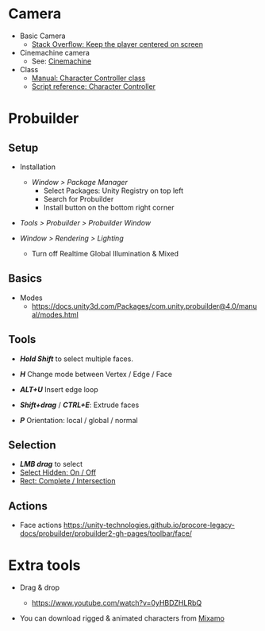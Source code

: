 # Camera

* Basic Camera
  * [Stack Overflow: Keep the player centered on screen](https://stackoverflow.com/questions/45493793/unity-keep-the-player-centered-on-the-screen)
* Cinemachine camera
  * See: [Cinemachine](packages.md#Cinemachine)
* Class
  * [Manual: Character Controller class](https://docs.unity3d.com/Manual/class-CharacterController.html)
  * [Script reference: Character Controller](https://docs.unity3d.com/ScriptReference/CharacterController.html)

# Probuilder

## Setup

* Installation
  * *Window > Package Manager*
    * Select Packages: Unity Registry on top left
    * Search for Probuilder
    * Install button on the bottom right corner

 * *Tools > Probuilder > Probuilder Window*

* *Window > Rendering > Lighting*
  * Turn off Realtime Global Illumination & Mixed



## Basics

* Modes
  * https://docs.unity3d.com/Packages/com.unity.probuilder@4.0/manual/modes.html

## Tools

* ***Hold Shift*** to select multiple faces.

* ***H*** Change mode between Vertex / Edge / Face
* ***ALT+U*** Insert edge loop
* ***Shift+drag*** / ***CTRL+E***: Extrude faces
* ***P*** Orientation: local / global / normal

## Selection
* ***LMB drag*** to select
* [Select Hidden: On / Off](https://docs.unity3d.com/Packages/com.unity.probuilder@4.0/manual/Selection_SelectHidden.html)
* [Rect: Complete / Intersection](https://docs.unity3d.com/Packages/com.unity.probuilder@4.0/manual/Selection_Rect_Intersect.html)
## Actions
* Face actions https://unity-technologies.github.io/procore-legacy-docs/probuilder/probuilder2-gh-pages/toolbar/face/

# Extra tools

* Drag & drop
  * https://www.youtube.com/watch?v=0yHBDZHLRbQ

* You can download rigged & animated characters from [Mixamo](https://www.mixamo.com/)
